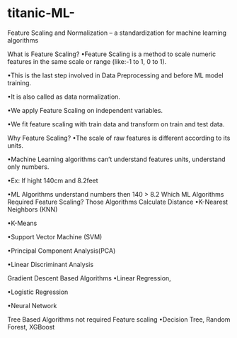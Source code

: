 # titanic-ML-
Feature Scaling and Normalization – a standardization for machine learning algorithms

What is Feature Scaling?
•Feature Scaling is a method to scale numeric features in the same scale or range (like:-1 to 1,  0 to 1).

•This is the last step involved in Data Preprocessing and before ML model training.

•It is also called as data normalization.

•We apply Feature Scaling on independent variables.

•We fit feature scaling with train data and transform on train and test data.

Why Feature Scaling?
•The scale of raw features is different according to its units.

•Machine Learning algorithms can’t understand features units, understand only numbers.

•Ex: If hight 140cm and 8.2feet

•ML Algorithms understand numbers then 140 > 8.2
Which ML Algorithms Required Feature Scaling?
Those Algorithms Calculate Distance
•K-Nearest Neighbors (KNN)

•K-Means

•Support Vector Machine (SVM)

•Principal Component Analysis(PCA)

•Linear Discriminant Analysis

Gradient Descent Based Algorithms
•Linear Regression,

•Logistic Regression

•Neural Network

Tree Based Algorithms not required Feature scaling
•Decision Tree, Random Forest, XGBoost

